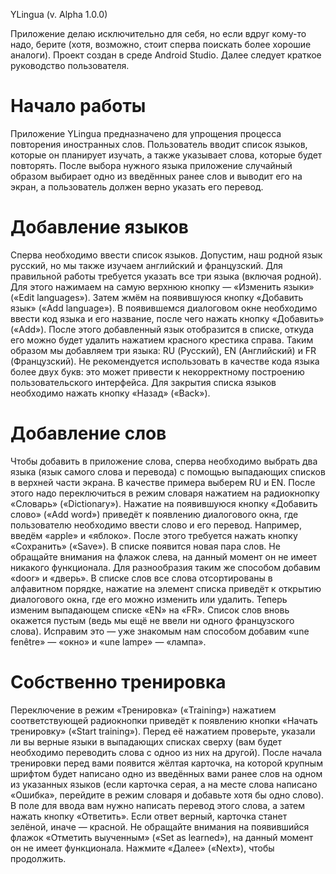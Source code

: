 YLingua
(v. Alpha 1.0.0)

Приложение делаю исключительно для себя, но если вдруг кому-то надо, берите (хотя, возможно, стоит сперва поискать более хорошие аналоги).
Проект создан в среде Android Studio.
Далее следует краткое руководство пользователя.

# Начало работы
Приложение YLingua предназначено для упрощения процесса повторения иностранных слов. Пользователь вводит список языков, которые он планирует изучать, а также указывает слова, которые будет повторять. После выбора нужного языка приложение случайный образом выбирает одно из введённых ранее слов и выводит его на экран, а пользователь должен верно указать его перевод.

# Добавление языков
Сперва необходимо ввести список языков. Допустим, наш родной язык русский, но мы также изучаем английский и французский. Для правильной работы требуется указать все три языка (включая родной).
Для этого нажимаем на самую верхнюю кнопку — «Изменить языки» («Edit languages»). Затем жмём на появившуюся кнопку «Добавить язык» («Add language»). В появившемся диалоговом окне необходимо ввести код языка и его название, после чего нажать кнопку «Добавить» («Add»). После этого добавленный язык отобразится в списке, откуда его можно будет удалить нажатием красного крестика справа.
Таким образом мы добавляем три языка: RU (Русский), EN (Английский) и FR (Французский). Не рекомендуется использовать в качестве кода языка более двух букв: это может привести к некорректному построению пользовательского интерфейса.
Для закрытия списка языков необходимо нажать кнопку «Назад» («Back»).

# Добавление слов
Чтобы добавить в приложение слова, сперва необходимо выбрать два языка (язык самого слова и перевода) с помощью выпадающих списков в верхней части экрана. В качестве примера выберем RU и EN. После этого надо переключиться в режим словаря нажатием на радиокнопку «Словарь» («Dictionary»).
Нажатие на появившуюся кнопку «Добавить слово» («Add word») приведёт к появлению диалогового окна, где пользователю необходимо ввести слово и его перевод. Например, введём «apple» и «яблоко». После этого требуется нажать кнопку «Сохранить» («Save»). В списке появится новая пара слов. Не обращайте внимания на флажок слева, на данный момент он не имеет никакого функционала. Для разнообразия таким же способом добавим «door» и «дверь». В списке слов все слова отсортированы в алфавитном порядке, нажатие на элемент списка приведёт к открытию диалогового окна, где его можно изменить или удалить.
Теперь изменим выпадающем списке «EN» на «FR». Список слов вновь окажется пустым (ведь мы ещё не ввели ни одного французского слова). Исправим это — уже знакомым нам способом добавим «une fenêtre» — «окно» и «une lampe» — «лампа».

# Собственно тренировка
Переключение в режим «Тренировка» («Training») нажатием соответствующей радиокнопки приведёт к появлению кнопки «Начать тренировку» («Start training»). Перед её нажатием проверьте, указали ли вы верные языки в выпадающих списках сверху (вам будет необходимо переводить слова с одноо из них на другой). После начала тренировки перед вами появится жёлтая карточка, на которой крупным шрифтом будет написано одно из введённых вами ранее слов на одном из указанных языков (если карточка серая, а на месте слова написано «Ошибка», перейдите в режим словаря и добавьте хотя бы одно слово). В поле для ввода вам нужно написать перевод этого слова, а затем нажать кнопку «Ответить». Если ответ верный, карточка станет зелёной, иначе — красной. Не обращайте внимания на появившийся флажок «Отметить выученным» («Set as learned»), на данный момент он не имеет функционала. Нажмите «Далее» («Next»), чтобы продолжить.